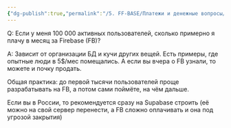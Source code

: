 ```yaml
---
{"dg-publish":true,"permalink":"/5. FF-BASE/Платежи и денежные вопросы/Расходы на Firebase/","created":"2024-10-23T11:01:32.494-03:00","updated":"2024-10-23T11:01:32.494-03:00"}
---
```


Q: Если у меня 100 000 активных пользователей, сколько примерно я плачу в месяц за Firebase (FB)?

A: Зависит от организации БД и кучи других вещей. Есть примеры, где опытные люди в 5$/мес помещались.
А если вы вчера о FB узнали, то можете и почку продать.

Общая практика: до первой тысячи пользователей проще разрабатывать на FB, а потом сами поймёте, на чём дальше.

Если вы в России, то рекомендуется сразу на Supabase строить (её можно на свой сервер перенести, а FB сложно оплачивать и она под угрозой закрытия)